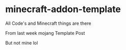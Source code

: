 # minecraft-addon-template

All Code's and Minecraft things are there

From last week mojang Template Post

But not mine lol 

